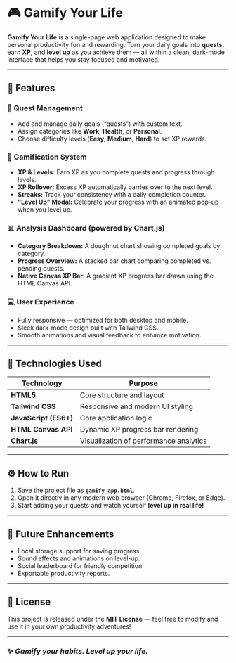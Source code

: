 # 🎮 Gamify Your Life

**Gamify Your Life** is a single-page web application designed to make personal productivity fun and rewarding. Turn your daily goals into **quests**, earn **XP**, and **level up** as you achieve them — all within a clean, dark-mode interface that helps you stay focused and motivated.

---

## 🚀 Features

### 🧩 Quest Management

* Add and manage daily goals (“quests”) with custom text.
* Assign categories like **Work**, **Health**, or **Personal**.
* Choose difficulty levels (**Easy**, **Medium**, **Hard**) to set XP rewards.

### 🏅 Gamification System

* **XP & Levels:** Earn XP as you complete quests and progress through levels.
* **XP Rollover:** Excess XP automatically carries over to the next level.
* **Streaks:** Track your consistency with a daily completion counter.
* **"Level Up" Modal:** Celebrate your progress with an animated pop-up when you level up.

### 📊 Analysis Dashboard (powered by Chart.js)

* **Category Breakdown:** A doughnut chart showing completed goals by category.
* **Progress Overview:** A stacked bar chart comparing completed vs. pending quests.
* **Native Canvas XP Bar:** A gradient XP progress bar drawn using the HTML Canvas API.

### 💻 User Experience

* Fully responsive — optimized for both desktop and mobile.
* Sleek dark-mode design built with Tailwind CSS.
* Smooth animations and visual feedback to enhance motivation.

---

## 🧠 Technologies Used

| Technology            | Purpose                                |
| --------------------- | -------------------------------------- |
| **HTML5**             | Core structure and layout              |
| **Tailwind CSS**      | Responsive and modern UI styling       |
| **JavaScript (ES6+)** | Core application logic                 |
| **HTML Canvas API**   | Dynamic XP progress bar rendering      |
| **Chart.js**          | Visualization of performance analytics |

---

## ⚙️ How to Run

1. Save the project file as **`gamify_app.html`**.
2. Open it directly in any modern web browser (Chrome, Firefox, or Edge).
3. Start adding your quests and watch yourself **level up in real life!**

---

## 🌟 Future Enhancements

* Local storage support for saving progress.
* Sound effects and animations on level-up.
* Social leaderboard for friendly competition.
* Exportable productivity reports.

---

## 🧾 License

This project is released under the **MIT License** — feel free to modify and use it in your own productivity adventures!

---

### ✨ *Gamify your habits. Level up your life.*
